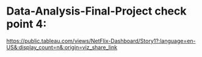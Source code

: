 # Data-Analysis-Final-Project  check point 4:
https://public.tableau.com/views/NetFlix-Dashboard/Story1?:language=en-US&:display_count=n&:origin=viz_share_link
